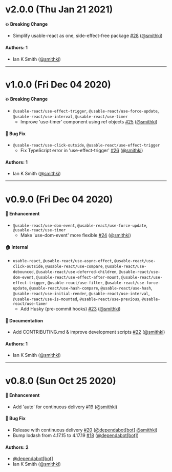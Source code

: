 # v2.0.0 (Thu Jan 21 2021)

#### 💥 Breaking Change

- Simplify usable-react as one, side-effect-free package [#28](https://github.com/smithki/usable-react/pull/28) ([@smithki](https://github.com/smithki))

#### Authors: 1

- Ian K Smith ([@smithki](https://github.com/smithki))

---

# v1.0.0 (Fri Dec 04 2020)

#### 💥 Breaking Change

- `@usable-react/use-effect-trigger`, `@usable-react/use-force-update`, `@usable-react/use-interval`, `@usable-react/use-timer`
  - Improve 'use-timer' component using ref objects [#25](https://github.com/smithki/usable-react/pull/25) ([@smithki](https://github.com/smithki))

#### 🐛 Bug Fix

- `@usable-react/use-click-outside`, `@usable-react/use-effect-trigger`
  - Fix TypeScript error in 'use-effect-trigger' [#26](https://github.com/smithki/usable-react/pull/26) ([@smithki](https://github.com/smithki))

#### Authors: 1

- Ian K Smith ([@smithki](https://github.com/smithki))

---

# v0.9.0 (Fri Dec 04 2020)

#### 🚀 Enhancement

- `@usable-react/use-dom-event`, `@usable-react/use-force-update`, `@usable-react/use-timer`
  - Make 'use-dom-event' more flexible [#24](https://github.com/smithki/usable-react/pull/24) ([@smithki](https://github.com/smithki))

#### 🏠 Internal

- `usable-react`, `@usable-react/use-async-effect`, `@usable-react/use-click-outside`, `@usable-react/use-compare`, `@usable-react/use-debounced`, `@usable-react/use-deferred-children`, `@usable-react/use-dom-event`, `@usable-react/use-effect-after-mount`, `@usable-react/use-effect-trigger`, `@usable-react/use-filter`, `@usable-react/use-force-update`, `@usable-react/use-hash-compare`, `@usable-react/use-hash`, `@usable-react/use-initial-render`, `@usable-react/use-interval`, `@usable-react/use-is-mounted`, `@usable-react/use-previous`, `@usable-react/use-timer`
  - Add Husky (pre-commit hooks) [#23](https://github.com/smithki/usable-react/pull/23) ([@smithki](https://github.com/smithki))

#### 📝 Documentation

- Add CONTRIBUTING.md & improve development scripts [#22](https://github.com/smithki/usable-react/pull/22) ([@smithki](https://github.com/smithki))

#### Authors: 1

- Ian K Smith ([@smithki](https://github.com/smithki))

---

# v0.8.0 (Sun Oct 25 2020)

#### 🚀 Enhancement

- Add 'auto' for continuous delivery [#19](https://github.com/smithki/usable-react/pull/19) ([@smithki](https://github.com/smithki))

#### 🐛 Bug Fix

- Release with continuous delivery [#20](https://github.com/smithki/usable-react/pull/20) ([@dependabot[bot]](https://github.com/dependabot[bot]) [@smithki](https://github.com/smithki))
- Bump lodash from 4.17.15 to 4.17.19 [#18](https://github.com/smithki/usable-react/pull/18) ([@dependabot[bot]](https://github.com/dependabot[bot]))

#### Authors: 2

- [@dependabot[bot]](https://github.com/dependabot[bot])
- Ian K Smith ([@smithki](https://github.com/smithki))
